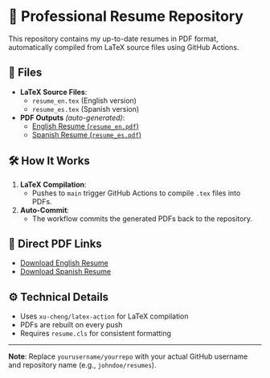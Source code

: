 # 📄 Professional Resume Repository

This repository contains my up-to-date resumes in PDF format, automatically compiled from LaTeX source files using GitHub Actions.

## 📂 Files
- **LaTeX Source Files**:
  - `resume_en.tex` (English version)
  - `resume_es.tex` (Spanish version)
- **PDF Outputs** *(auto-generated)*:
  - [English Resume (`resume_en.pdf`)](https://github.com/SimonCrA/cv_dynamic/blob/main/resume_en.pdf)
  - [Spanish Resume (`resume_es.pdf`)](https://github.com/SimonCrA/cv_dynamic/blob/main/resume_es.pdf)

## 🛠️ How It Works
1. **LaTeX Compilation**: 
   - Pushes to `main` trigger GitHub Actions to compile `.tex` files into PDFs.
2. **Auto-Commit**:
   - The workflow commits the generated PDFs back to the repository.

## 🔗 Direct PDF Links
- [Download English Resume](https://github.com/SimonCrA/cv_dynamic/raw/main/resume_en.pdf)
- [Download Spanish Resume](https://github.com/SimonCrA/cv_dynamic/raw/main/resume_es.pdf)

## ⚙️ Technical Details
- Uses `xu-cheng/latex-action` for LaTeX compilation
- PDFs are rebuilt on every push
- Requires `resume.cls` for consistent formatting

---

**Note**: Replace `yourusername/yourrepo` with your actual GitHub username and repository name (e.g., `johndoe/resumes`).

